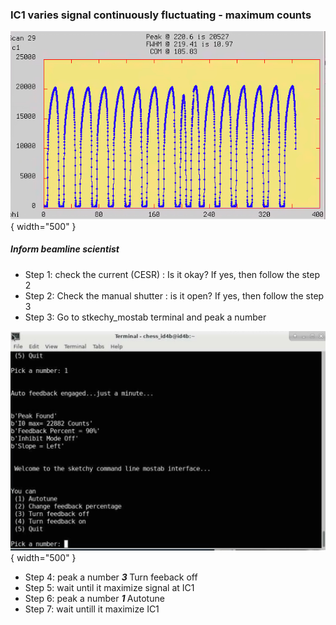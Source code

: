 

### IC1 varies signal continuously fluctuating - maximum counts 

![Image title](https://github.com/suchismitasarker/CHESS-ID4B-QM2/blob/main/pictures/Iron%20chamber%20Issue.png?raw=true){ width="500" }


##### Inform beamline scientist 

* Step 1: check the current (CESR) : Is it okay? If yes, then follow the step 2
* Step 2: Check the manual shutter : is it open? If yes, then follow the step 3
* Step 3: Go to stkechy_mostab terminal and peak a number

![Image title](https://github.com/suchismitasarker/CHESS-ID4B-QM2/blob/main/pictures/sketchy_mostab.jpeg?raw=true){ width="500" }

* Step 4: peak a number <b><i> 3 </i></b> Turn feeback off
* Step 5: wait until it maximize signal at IC1
* Step 6: peak a number <b><i> 1 </b></i> Autotune
* Step 7: wait untill it maximize IC1








